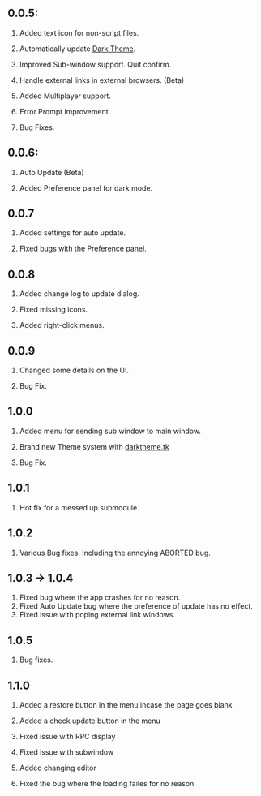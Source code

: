 ## 0.0.5:

1. Added text icon for non-script files.

2. Automatically update [Dark Theme](https://darktheme.tk).

3. Improved Sub-window support. Quit confirm.

4. Handle external links in external browsers. (Beta)

5. Added Multiplayer support.

6. Error Prompt improvement.

7. Bug Fixes.

## 0.0.6:

1. Auto Update (Beta)

2. Added Preference panel for dark mode.

## 0.0.7

1. Added settings for auto update.

2. Fixed bugs with the Preference panel.

## 0.0.8

1. Added change log to update dialog.

2. Fixed missing icons.

3. Added right-click menus.

## 0.0.9

1. Changed some details on the UI.

2. Bug Fix.

## 1.0.0

1. Added menu for sending sub window to main window.

2. Brand new Theme system with [darktheme.tk](www.darktheme.tk/themes)

3. Bug Fix.

## 1.0.1

1. Hot fix for a messed up submodule.

## 1.0.2

1. Various Bug fixes. Including the annoying ABORTED bug.

## 1.0.3 -> 1.0.4

1. Fixed bug where the app crashes for no reason.
2. Fixed Auto Update bug where the preference of update has no effect.
3. Fixed issue with poping external link windows.

## 1.0.5

1. Bug fixes.

## 1.1.0

1. Added a restore button in the menu incase the page goes blank

2. Added a check update button in the menu

3. Fixed issue with RPC display

4. Fixed issue with subwindow

5. Added changing editor

6. Fixed the bug where the loading failes for no reason 